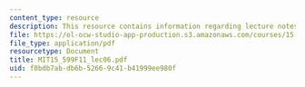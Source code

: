 ```yaml
---
content_type: resource
description: This resource contains information regarding lecture notes.
file: https://ol-ocw-studio-app-production.s3.amazonaws.com/courses/15-599-workshop-in-it-collaborative-innovation-networks-fall-2011/f0bdb7abdb6b52669c41b41999ee980f_MIT15_599F11_lec06.pdf
file_type: application/pdf
resourcetype: Document
title: MIT15_599F11_lec06.pdf
uid: f0bdb7ab-db6b-5266-9c41-b41999ee980f
---
```

